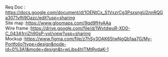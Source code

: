 Req Doc : https://docs.google.com/document/d/1OENtCx_S1VxzrCg3PsxsngU2nnRQGa3071vftj9Oazc/edit?usp=sharing <br>
Site map :https://www.gloomaps.com/9qd9fHyAAa	<br>
Wire frame :https://drive.google.com/file/d/1WvtdwuR-XD0-C_043A1rriZh90sP-yxl/view?usp=sharing <br>
Mockup :https://www.figma.com/file/z7hSy3OAK65twNgQb1aa7G/My-Portfolio?type=design&node-id=0%3A1&mode=design&t=wLibs4hITMtRydaK-1<br>
